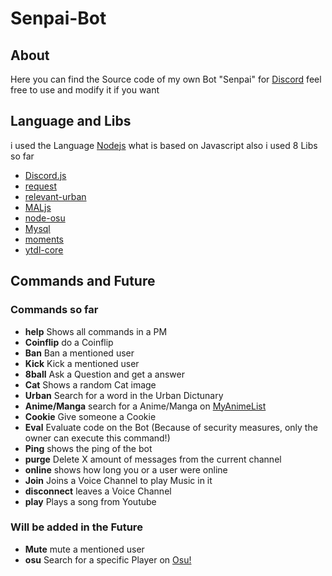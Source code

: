 # Senpai-Bot

## About
Here you can find the Source code of my own Bot "Senpai" for [Discord](https://discordapp.com/) feel free to use and modify it if you want


## Language and Libs

i used the Language [Nodejs](https://nodejs.org/en/) what is based on Javascript also i used 8 Libs so far
- [Discord.js](https://nodejs.org)
- [request](https://github.com/request/request)
- [relevant-urban](https://www.npmjs.com/package/relevant-urban)
- [MALjs](https://github.com/ricklancee/maljs)
- [node-osu](https://www.npmjs.com/package/node-osu)
- [Mysql](https://github.com/mysqljs/mysql)
- [moments](https://www.npmjs.com/package/moment)
- [ytdl-core](https://github.com/fent/node-ytdl-core)

## Commands and Future

### Commands so far

- **help** Shows all commands in a PM
- **Coinflip** do a Coinflip
- **Ban** Ban a mentioned user
- **Kick** Kick a mentioned user
- **8ball** Ask a Question and get a answer
- **Cat** Shows a random Cat image
- **Urban** Search for a word in the Urban Dictunary
- **Anime/Manga** search for a Anime/Manga on [MyAnimeList](https://myanimelist.net/)
- **Cookie** Give someone a Cookie
- **Eval** Evaluate code on the Bot (Because of security measures, only the owner can execute this command!)
- **Ping** shows the ping of the bot
- **purge** Delete X amount of messages from the current channel 
- **online** shows how long you or a user were online
- **Join** Joins a Voice Channel to play Music in it
- **disconnect** leaves a Voice Channel
- **play** Plays a song from Youtube


### Will be added in the Future

- **Mute** mute a mentioned user
- **osu** Search for a specific Player on [Osu!](https://osu.ppy.sh)
